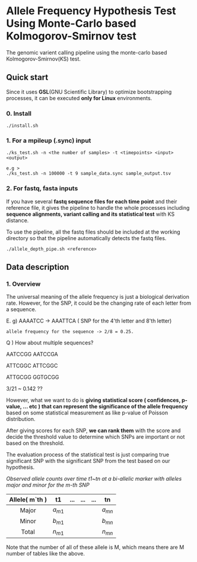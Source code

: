 # Allele Frequency Hypothesis Test Using Monte-Carlo based Kolmogorov-Smirnov test

The genomic varient calling pipeline using the monte-carlo based Kolmogorov-Smirnov(KS) test. 



## Quick start

Since it uses **GSL**(GNU Scientific Library) to optimize bootstrapping processes, it can be executed **only for Linux** environments.

### 0. Install

```shell
./install.sh
```



### 1. For a mpileup (.sync) input

```
./ks_test.sh -n <the number of samples> -t <timepoints> <input> <output>

e.g >
./ks_test.sh -n 100000 -t 9 sample_data.sync sample_output.tsv
```



### 2. For fastq, fasta inputs

If you have several **fastq sequence files for each time point** and their reference file, it gives the pipeline to handle the whole processes including **sequence alignments, variant calling and its statistical test** with KS distance.

To use the pipeline, all the fastq files should be included at the working directory so that the pipeline automatically detects the fastq files.

```
./allele_depth_pipe.sh <reference>
```




## Data description

### 1. Overview

The universal meaning of the allele frequency is just a biological derivation rate. However, for the SNP, it could be the changing rate of each letter from a sequence.

E. g) AAAATCC -> AAATTCA  ( SNP for the 4'th letter and 8'th letter) 

	allele frequency for the sequence -> 2/8 = 0.25.

Q ) How about multiple sequences?

AATCCGG AATCCGA

ATTCGGC ATTCGGC

ATTGCGG GGTGCGG

3/21 ~ 0.142 ??

However, what we want to do is **giving statistical score ( confidences, p-value, ... etc ) that can represent the significance of the allele frequency** based on some statistical measurement as like p-value of Poisson distribution.

After giving scores for each SNP, **we can rank them** with the score and decide the threshold value to determine which SNPs are important or not based on the threshold.

The evaluation process of the statistical test is just comparing true significant SNP with the significant SNP from the test based on our hypothesis.

 

*Observed allele counts over time t1~tn at a bi-allelic marker with alleles major and minor for the m-th SNP*

| Allele( m`th ) |    t1    | ...  | ...  | ...  |    tn    |
| :------------: | :------: | ---- | ---- | ---- | :------: |
|     Major      | $a_{m1}$ |      |      |      | $a_{mn}$ |
|     Minor      | $b_{m1}$ |      |      |      | $b_{mn}$ |
|     Total      | $n_{m1}$ |      |      |      | $n_{mn}$ |

Note that the number of all of these allele is M, which means there are M number of tables like the above.
